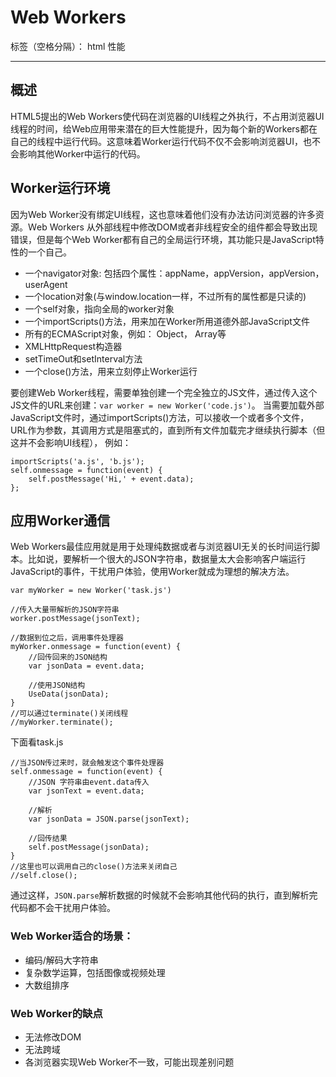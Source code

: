 ﻿# Web Workers

标签（空格分隔）： html 性能

---

## 概述

HTML5提出的Web Workers使代码在浏览器的UI线程之外执行，不占用浏览器UI线程的时间，给Web应用带来潜在的巨大性能提升，因为每个新的Workers都在自己的线程中运行代码。这意味着Worker运行代码不仅不会影响浏览器UI，也不会影响其他Worker中运行的代码。

## Worker运行环境

因为Web Worker没有绑定UI线程，这也意味着他们没有办法访问浏览器的许多资源。Ｗeb Workers 从外部线程中修改DOM或者非线程安全的组件都会导致出现错误，但是每个Web Worker都有自己的全局运行环境，其功能只是JavaScript特性的一个自己。

- 一个navigator对象: 包括四个属性：appName，appVersion，appVersion，userAgent
- 一个location对象(与window.location一样，不过所有的属性都是只读的)
- 一个self对象，指向全局的worker对象
- 一个importScripts()方法，用来加在Worker所用道德外部JavaScript文件
- 所有的ECMAScript对象，例如： Object， Array等
- XMLHttpRequest构造器
- setTimeOut和setInterval方法
- 一个close()方法，用来立刻停止Worker运行

要创建Web Worker线程，需要单独创建一个完全独立的JS文件，通过传入这个JS文件的URL来创建：`var worker = new Worker('code.js')`。
当需要加载外部JavaScript文件时，通过importScripts()方法，可以接收一个或者多个文件，URL作为参数，其调用方式是阻塞式的，直到所有文件加载完才继续执行脚本（但这并不会影响UI线程）， 例如：
```
importScripts('a.js', 'b.js');
self.onmessage = function(event) {
    self.postMessage('Hi,' + event.data);
};
```

## 应用Worker通信

Web Workers最佳应用就是用于处理纯数据或者与浏览器UI无关的长时间运行脚本。比如说，要解析一个很大的JSON字符串，数据量太大会影响客户端运行JavaScript的事件，干扰用户体验，使用Worker就成为理想的解决方法。

```
var myWorker = new Worker('task.js')

//传入大量带解析的JSON字符串
worker.postMessage(jsonText);

//数据到位之后，调用事件处理器
myWorker.onmessage = function(event) {
	//回传回来的JSON结构
	var jsonData = event.data;
	
	//使用JSON结构
	UseData(jsonData);
}
//可以通过terminate()关闭线程
//myWorker.terminate();
```
下面看task.js
```
//当JSON传过来时，就会触发这个事件处理器
self.onmessage = function(event) {
	//JSON 字符串由event.data传入
	var jsonText = event.data;
	
	//解析
	var jsonData = JSON.parse(jsonText);
	
	//回传结果
	self.postMessage(jsonData);
}
//这里也可以调用自己的close()方法来关闭自己
//self.close();
```
通过这样，`JSON.parse`解析数据的时候就不会影响其他代码的执行，直到解析完代码都不会干扰用户体验。

### Web Worker适合的场景：

- 编码/解码大字符串
- 复杂数学运算，包括图像或视频处理
- 大数组排序

### Web Worker的缺点

- 无法修改DOM
- 无法跨域
- 各浏览器实现Web Worker不一致，可能出现差别问题





